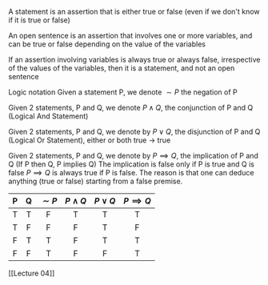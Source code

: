 A statement is an assertion that is either true or false (even if we don't know if it is true or false)

An open sentence is an assertion that involves one or more variables, and can be true or false depending on the value of the variables

If an assertion involving variables is always true or always false, irrespective of the values of the variables, then it is a statement, and not an open sentence

Logic notation
Given a statement P, we denote $\sim P$ the negation of P

Given 2 statements, P and Q, we denote $P \land Q$, the conjunction of P and Q (Logical And Statement)

Given 2 statements, P and Q, we denote by $P \lor Q$, the disjunction of P and Q (Logical Or Statement), either or both true $\to$ true

Given 2 statements, P and Q, we denote by $P \implies Q$, the implication of P and Q (If P then Q, P implies Q)
	The implication is false only if P is true and Q is false
	$P \implies Q$ is always true if P is false. 
		The reason is that one can deduce anything (true or false) starting from a false premise.

|  P  |  Q  | $\sim P$ | $P \land Q$ | $P \lor Q$ | $P \implies Q$ |
|:---:|:---:|:--------:|:-----------:|:----------:|:--------------:|
|  T  |  T  |    F     |      T      |     T      |       T        |
|  T  |  F  |    F     |      F      |     T      |       F        |
|  F  |  T  |    T     |      F      |     T      |       T        |
|  F  |  F  |    T     |      F      |     F      |       T        |

[[Lecture 04]]